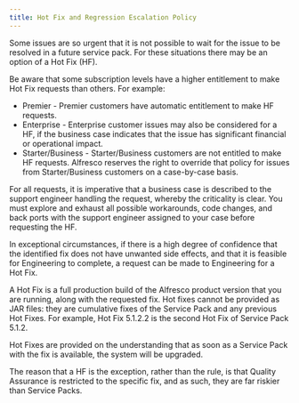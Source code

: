 ```yaml
---
title: Hot Fix and Regression Escalation Policy
---
```


Some issues are so urgent that it is not possible to wait for the issue to be resolved in a future service pack. For these situations there may be an option of a Hot Fix (HF).

Be aware that some subscription levels have a higher entitlement to make Hot Fix requests than others. For example:

* Premier - Premier customers have automatic entitlement to make HF requests.
* Enterprise - Enterprise customer issues may also be considered for a HF, if the business case indicates that the issue has significant financial or operational impact.
* Starter/Business - Starter/Business customers are not entitled to make HF requests. Alfresco reserves the right to override that policy for issues from Starter/Business customers on a case-by-case basis.

For all requests, it is imperative that a business case is described to the support engineer handling the request, whereby the criticality is clear. You must explore and exhaust all possible workarounds, code changes, and back ports with the support engineer assigned to your case before requesting the HF.

In exceptional circumstances, if there is a high degree of confidence that the identified fix does not have unwanted side effects, and that it is feasible for Engineering to complete, a request can be made to Engineering for a Hot Fix.

A Hot Fix is a full production build of the Alfresco product version that you are running, along with the requested fix. Hot fixes cannot be provided as JAR files: they are cumulative fixes of the Service Pack and any previous Hot Fixes. For example, Hot Fix 5.1.2.2 is the second Hot Fix of Service Pack 5.1.2.

Hot Fixes are provided on the understanding that as soon as a Service Pack with the fix is available, the system will be upgraded.

The reason that a HF is the exception, rather than the rule, is that Quality Assurance is restricted to the specific fix, and as such, they are far riskier than Service Packs.
